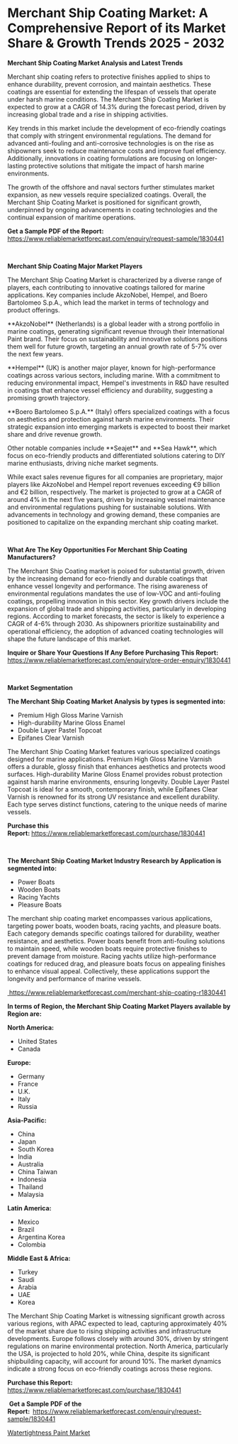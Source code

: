 <p><h1>Merchant Ship Coating Market: A Comprehensive Report of its Market Share & Growth Trends 2025 - 2032</h1></p><p><strong>Merchant Ship Coating Market Analysis and Latest Trends</strong></p>
<p><p>Merchant ship coating refers to protective finishes applied to ships to enhance durability, prevent corrosion, and maintain aesthetics. These coatings are essential for extending the lifespan of vessels that operate under harsh marine conditions. The Merchant Ship Coating Market is expected to grow at a CAGR of 14.3% during the forecast period, driven by increasing global trade and a rise in shipping activities. </p><p>Key trends in this market include the development of eco-friendly coatings that comply with stringent environmental regulations. The demand for advanced anti-fouling and anti-corrosive technologies is on the rise as shipowners seek to reduce maintenance costs and improve fuel efficiency. Additionally, innovations in coating formulations are focusing on longer-lasting protective solutions that mitigate the impact of harsh marine environments. </p><p>The growth of the offshore and naval sectors further stimulates market expansion, as new vessels require specialized coatings. Overall, the Merchant Ship Coating Market is positioned for significant growth, underpinned by ongoing advancements in coating technologies and the continual expansion of maritime operations.</p></p>
<p><strong>Get a Sample PDF of the Report:&nbsp;</strong> <a href="https://www.reliablemarketforecast.com/enquiry/request-sample/1830441?utm_campaign=1134&utm_medium=2&utm_source=Github&utm_content=ia&utm_term=03022025&utm_id=merchant-ship-coating">https://www.reliablemarketforecast.com/enquiry/request-sample/1830441</a></p>
<p>&nbsp;</p>
<p><strong>Merchant Ship Coating Major Market Players</strong></p>
<p><p>The Merchant Ship Coating Market is characterized by a diverse range of players, each contributing to innovative coatings tailored for marine applications. Key companies include AkzoNobel, Hempel, and Boero Bartolomeo S.p.A., which lead the market in terms of technology and product offerings. </p><p>**AkzoNobel** (Netherlands) is a global leader with a strong portfolio in marine coatings, generating significant revenue through their International Paint brand. Their focus on sustainability and innovative solutions positions them well for future growth, targeting an annual growth rate of 5-7% over the next few years.</p><p>**Hempel** (UK) is another major player, known for high-performance coatings across various sectors, including marine. With a commitment to reducing environmental impact, Hempel's investments in R&D have resulted in coatings that enhance vessel efficiency and durability, suggesting a promising growth trajectory.</p><p>**Boero Bartolomeo S.p.A.** (Italy) offers specialized coatings with a focus on aesthetics and protection against harsh marine environments. Their strategic expansion into emerging markets is expected to boost their market share and drive revenue growth.</p><p>Other notable companies include **Seajet** and **Sea Hawk**, which focus on eco-friendly products and differentiated solutions catering to DIY marine enthusiasts, driving niche market segments.</p><p>While exact sales revenue figures for all companies are proprietary, major players like AkzoNobel and Hempel report revenues exceeding €9 billion and €2 billion, respectively. The market is projected to grow at a CAGR of around 4% in the next five years, driven by increasing vessel maintenance and environmental regulations pushing for sustainable solutions. With advancements in technology and growing demand, these companies are positioned to capitalize on the expanding merchant ship coating market.</p></p>
<p>&nbsp;</p>
<p><strong>What Are The Key Opportunities For Merchant Ship Coating Manufacturers?</strong></p>
<p><p>The Merchant Ship Coating market is poised for substantial growth, driven by the increasing demand for eco-friendly and durable coatings that enhance vessel longevity and performance. The rising awareness of environmental regulations mandates the use of low-VOC and anti-fouling coatings, propelling innovation in this sector. Key growth drivers include the expansion of global trade and shipping activities, particularly in developing regions. According to market forecasts, the sector is likely to experience a CAGR of 4-6% through 2030. As shipowners prioritize sustainability and operational efficiency, the adoption of advanced coating technologies will shape the future landscape of this market.</p></p>
<p><strong>Inquire or Share Your Questions If Any Before Purchasing This Report:</strong> <a href="https://www.reliablemarketforecast.com/enquiry/pre-order-enquiry/1830441?utm_campaign=1134&utm_medium=2&utm_source=Github&utm_content=ia&utm_term=03022025&utm_id=merchant-ship-coating">https://www.reliablemarketforecast.com/enquiry/pre-order-enquiry/1830441</a></p>
<p>&nbsp;</p>
<p><strong>Market Segmentation</strong></p>
<p><strong>The Merchant Ship Coating Market Analysis by types is segmented into:</strong></p>
<p><ul><li>Premium High Gloss Marine Varnish</li><li>High-durability Marine Gloss Enamel</li><li>Double Layer Pastel Topcoat</li><li>Epifanes Clear Varnish</li></ul></p>
<p><p>The Merchant Ship Coating Market features various specialized coatings designed for marine applications. Premium High Gloss Marine Varnish offers a durable, glossy finish that enhances aesthetics and protects wood surfaces. High-durability Marine Gloss Enamel provides robust protection against harsh marine environments, ensuring longevity. Double Layer Pastel Topcoat is ideal for a smooth, contemporary finish, while Epifanes Clear Varnish is renowned for its strong UV resistance and excellent durability. Each type serves distinct functions, catering to the unique needs of marine vessels.</p></p>
<p><strong>Purchase this Report:&nbsp;</strong><a href="https://www.reliablemarketforecast.com/purchase/1830441?utm_campaign=1134&utm_medium=2&utm_source=Github&utm_content=ia&utm_term=03022025&utm_id=merchant-ship-coating">https://www.reliablemarketforecast.com/purchase/1830441</a></p>
<p>&nbsp;</p>
<p><strong>The Merchant Ship Coating Market Industry Research by Application is segmented into:</strong></p>
<p><ul><li>Power Boats</li><li>Wooden Boats</li><li>Racing Yachts</li><li>Pleasure Boats</li></ul></p>
<p><p>The merchant ship coating market encompasses various applications, targeting power boats, wooden boats, racing yachts, and pleasure boats. Each category demands specific coatings tailored for durability, weather resistance, and aesthetics. Power boats benefit from anti-fouling solutions to maintain speed, while wooden boats require protective finishes to prevent damage from moisture. Racing yachts utilize high-performance coatings for reduced drag, and pleasure boats focus on appealing finishes to enhance visual appeal. Collectively, these applications support the longevity and performance of marine vessels.</p></p>
<p><a href="https://www.reliablemarketforecast.com/merchant-ship-coating-r1830441?utm_campaign=1134&utm_medium=2&utm_source=Github&utm_content=ia&utm_term=03022025&utm_id=merchant-ship-coating">&nbsp;https://www.reliablemarketforecast.com/merchant-ship-coating-r1830441</a></p>
<p><strong>In terms of Region, the Merchant Ship Coating Market Players available by Region are:</strong></p>
<p>
    <p> <strong> North America: </strong>
        <ul>
            <li>United States</li>
            <li>Canada</li>
        </ul>
        </p> 
    <p> <strong> Europe: </strong>
        <ul>
            <li>Germany</li>
            <li>France</li>
            <li>U.K.</li>
            <li>Italy</li>
            <li>Russia</li>
        </ul>
        </p> 
    <p> <strong> Asia-Pacific: </strong>
        <ul>
            <li>China</li>
            <li>Japan</li>
            <li>South Korea</li>
            <li>India</li>
            <li>Australia</li>
            <li>China Taiwan</li>
            <li>Indonesia</li>
            <li>Thailand</li>
            <li>Malaysia</li>
        </ul>
        </p> 
    <p> <strong> Latin America: </strong>
        <ul>
            <li>Mexico</li>
            <li>Brazil</li>
            <li>Argentina Korea</li>
            <li>Colombia</li>
        </ul>
        </p> 
    <p> <strong> Middle East & Africa: </strong>
        <ul>
            <li>Turkey</li>
            <li>Saudi</li>
            <li>Arabia</li>
            <li>UAE</li>
            <li>Korea</li>
        </ul>
    </p>
    </p>
<p><p>The Merchant Ship Coating Market is witnessing significant growth across various regions, with APAC expected to lead, capturing approximately 40% of the market share due to rising shipping activities and infrastructure developments. Europe follows closely with around 30%, driven by stringent regulations on marine environmental protection. North America, particularly the USA, is projected to hold 20%, while China, despite its significant shipbuilding capacity, will account for around 10%. The market dynamics indicate a strong focus on eco-friendly coatings across these regions.</p></p>
<p><strong>Purchase this Report: </strong><a href="https://www.reliablemarketforecast.com/purchase/1830441?utm_campaign=1134&utm_medium=2&utm_source=Github&utm_content=ia&utm_term=03022025&utm_id=merchant-ship-coating">https://www.reliablemarketforecast.com/purchase/1830441</a></p>
<p>&nbsp;<strong>Get a Sample PDF of the Report:&nbsp;&nbsp;</strong><a href="https://www.reliablemarketforecast.com/enquiry/request-sample/1830441?utm_campaign=1134&utm_medium=2&utm_source=Github&utm_content=ia&utm_term=03022025&utm_id=merchant-ship-coating">https://www.reliablemarketforecast.com/enquiry/request-sample/1830441</a></p>
<p><strong></strong></p>
<p><p><a href="https://github.com/BryceTownsendr/Market-Research-Report-List-7/blob/main/watertightness-paint-market.md?utm_campaign=1134&utm_medium=2&utm_source=Github&utm_content=ia&utm_term=03022025&utm_id=merchant-ship-coating">Watertightness Paint Market</a></p></p>